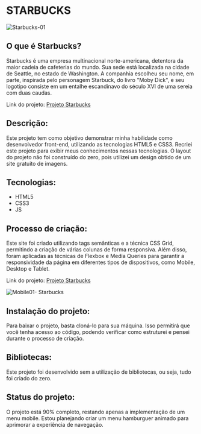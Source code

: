 # STARBUCKS

![Starbucks-01](https://user-images.githubusercontent.com/51915862/135938780-a1f51e34-05d6-428b-9d7a-748ce2b43abe.png)

## O que é Starbucks?

Starbucks é uma empresa multinacional norte-americana, detentora da maior cadeia de cafeterias do mundo. Sua sede está localizada na cidade de Seattle, no estado de Washington. A companhia escolheu seu nome, em parte, inspirada pelo personagem Starbuck, do livro "Moby Dick", e seu logotipo consiste em um entalhe escandinavo do século XVI de uma sereia com duas caudas.

Link do projeto: [Projeto Starbucks](https://hugosouza10.github.io/Projeto-Starbucks.io/)

## Descrição:

Este projeto tem como objetivo demonstrar minha habilidade como desenvolvedor front-end, utilizando as tecnologias HTML5 e CSS3. Recriei este projeto para exibir meus conhecimentos nessas tecnologias. O layout do projeto não foi construído do zero, pois utilizei um design obtido de um site gratuito de imagens.

## Tecnologias:

- HTML5
- CSS3
- JS

## Processo de criação:

Este site foi criado utilizando tags semânticas e a técnica CSS Grid, permitindo a criação de várias colunas de forma responsiva. Além disso, foram aplicadas as técnicas de Flexbox e Media Queries para garantir a responsividade da página em diferentes tipos de dispositivos, como Mobile, Desktop e Tablet.

Link do projeto: [Projeto Starbucks](https://hugosouza10.github.io/Projeto-Starbucks.io/)

![Mobile01- Starbucks](https://user-images.githubusercontent.com/51915862/135939999-9f1bb97c-1234-41b8-9e3e-f931ffd85820.png)

## Instalação do projeto:

Para baixar o projeto, basta cloná-lo para sua máquina. Isso permitirá que você tenha acesso ao código, podendo verificar como estruturei e pensei durante o processo de criação.

## Bibliotecas:

Este projeto foi desenvolvido sem a utilização de bibliotecas, ou seja, tudo foi criado do zero.

## Status do projeto:

O projeto está 90% completo, restando apenas a implementação de um menu mobile. Estou planejando criar um menu hamburguer animado para aprimorar a experiência de navegação.
